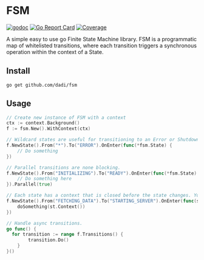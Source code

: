 # FSM
[![godoc](http://img.shields.io/badge/godoc-reference-blue.svg?style=flat)](https://godoc.org/github.com/dadi/fsm)
[![Go Report Card](https://goreportcard.com/badge/dadi/fsm)](https://goreportcard.com/report/dadi/fsm)
[![Coverage](https://gocover.io/_badge/github.com/dadi/fsm)](https://gocover.io/github.com/dadi/fsm)

A simple easy to use go Finite State Machine library. FSM is a programmatic map of whitelisted transitions, where each transition triggers a synchronous operation within the context of a State.

## Install

```
go get github.com/dadi/fsm
```

## Usage

```go
// Create new instance of FSM with a context
ctx := context.Background()
f := fsm.New().WithContext(ctx)

// Wildcard states are useful for transitioning to an Error or Shutdown state.
f.NewState().From("*").To("ERROR").OnEnter(func(*fsm.State) {
	// Do something
})

// Parallel transitions are none blocking.
f.NewState().From("INITIALIZING").To("READY").OnEnter(func(*fsm.State) {
	// Do something here
}).Parallel(true)

// Each state has a context that is closed before the state changes. You can use this with methods called within the state OnEnter method.
f.NewState().From("FETCHING_DATA").To("STARTING_SERVER").OnEnter(func(s *fsm.State) {
	doSomething(st.Context())
})

// Handle async transitions.
go func() {
  for transition := range f.Transitions() {
		transition.Do()
	}
}()
```
